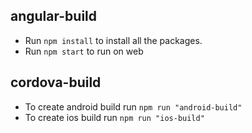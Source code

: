 ## angular-build
- Run `npm install` to install all the packages.
- Run `npm start` to run on web
## cordova-build
- To create android build run `npm run "android-build"`
- To create ios build run `npm run "ios-build"`
